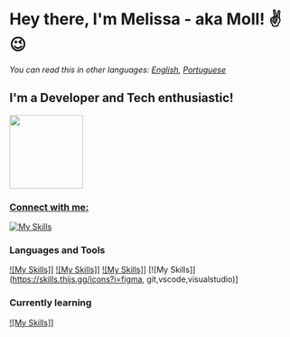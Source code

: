 # Hey there, I'm Melissa - aka Moll! ✌😉

*You can read this in other languages: [English](README.md), [Portuguese](README_PT.md)*

## I'm a Developer and Tech enthusiastic!
<div><a href="https://github.com/mollsisa"><img height="130em" src="https://github-readme-stats.vercel.app/api/top-langs/?username=mollsisa&layout=compact&langs_count=7&theme=midnight-purple"/></div>

### Connect with me:
[![My Skills](https://skills.thijs.gg/icons?i=discord,instagram,linkedin)](https://www.google.com/search?q=darkmode+github&oq=darkmode+github&aqs=edge..69i57j69i64.1525j0j1&sourceid=chrome&ie=UTF-8#kpvalbx=_4VxhY6ShC8WpptQP1sq4wAE_44)
  
### Languages and Tools
[![My Skills]](https://skills.thijs.gg/icons?i=js,ts,html,css,angular,nodejs)]
[![My Skills]](https://skills.thijs.gg/icons?i=c,cpp,arduino,cs,py,dotnet)]
[![My Skills]](https://skills.thijs.gg/icons?i=firebase,mysql)]
[![My Skills]](https://skills.thijs.gg/icons?i=figma, git,vscode,visualstudio)]
  
### Currently learning
[![My Skills]](https://skills.thijs.gg/icons?i=mongodb,react,tensorflow,linux,raspberry)]
